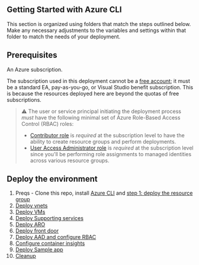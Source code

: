 ## Getting Started with Azure CLI

This section is organized using folders that match the steps outlined below. Make any necessary adjustments to the variables and settings within that folder to match the needs of your deployment.

## Prerequisites  

An Azure subscription.

   The subscription used in this deployment cannot be a [free account](https://azure.microsoft.com/free); it must be a standard EA, pay-as-you-go, or Visual Studio benefit subscription. This is because the resources deployed here are beyond the quotas of free subscriptions.

   > :warning: The user or service principal initiating the deployment process _must_ have the following minimal set of Azure Role-Based Access Control (RBAC) roles:
   >
   > * [Contributor role](https://docs.microsoft.com/azure/role-based-access-control/built-in-roles#contributor) is _required_ at the subscription level to have the ability to create resource groups and perform deployments.
   > * [User Access Administrator role](https://docs.microsoft.com/azure/role-based-access-control/built-in-roles#user-access-administrator) is _required_ at the subscription level since you'll be performing role assignments to managed identities across various resource groups.

## Deploy the environment
1. Preqs - Clone this repo, install [Azure CLI](https://docs.microsoft.com/en-us/cli/azure/install-azure-cli) and [step 1: deploy the resource group](./01-rg.md)
2. [Deploy vnets](./02-vnets.md)
3. [Deploy VMs](./03-vm.md)
4. [Deploy Supporting services](./04-supporting-services.md)
5. [Deploy ARO](./05-aro.md)
6. [Deploy front door](./06-frontdoor.md)
7. [Deploy AAD and configure RBAC](./07-aad.md)
8. [Configure container insights](./08-container-insights.md)
1. [Deploy Sample app](./09-app-deployment.md)
1. [Cleanup]()
